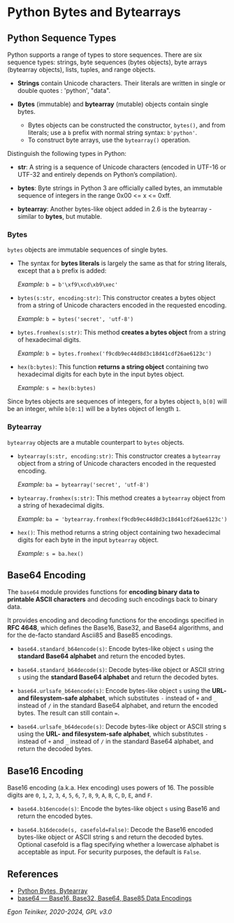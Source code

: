 # Python Bytes and Bytearrays

## Python Sequence Types

Python supports a range of types to store sequences. There are six sequence types: strings, byte sequences (bytes objects), byte arrays (bytearray objects), lists, tuples, and range objects.

* **Strings** contain Unicode characters. Their literals are written in single or double quotes : 'python', "data". 

* **Bytes** (immutable) and **bytearray** (mutable) objects contain single bytes. 
    * Bytes objects can be constructed the constructor, `bytes()`, and from literals; use a `b` prefix with normal string syntax: `b'python'`. 
    * To construct byte arrays, use the `bytearray()` operation.

Distinguish the following types in Python: 

* **str**:
    A string is a sequence of Unicode characters (encoded in UTF-16 or UTF-32 and entirely depends on Python’s compilation).

* **bytes**:
    Byte strings in Python 3 are officially called bytes, an immutable sequence of integers in the range 0x00 <= x <= 0xff.

* **bytearray**:
    Another bytes-like object added in 2.6 is the bytearray - similar to **bytes**, but mutable.   


### Bytes

`bytes` objects are immutable sequences of single bytes.

*  The syntax for **bytes literals** is largely the same as that for string literals, 
    except that a `b` prefix is added:
    
    _Example:_ `b = b'\xf9\xcd\xb9\xec'`
    
* `bytes(s:str, encoding:str)`: This constructor creates a bytes object from a string 
    of Unicode characters encoded in the requested encoding.

    _Example:_ `b = bytes('secret', 'utf-8')`

* `bytes.fromhex(s:str)`: This method **creates a bytes object** from a string 
    of hexadecimal digits.

    _Example:_ `b = bytes.fromhex('f9cdb9ec44d8d3c18d41cdf26ae6123c')`

* `hex(b:bytes)`: This function **returns a string object** containing two hexadecimal 
    digits for each byte in the input bytes object.

    _Example:_ `s = hex(b:bytes)`

Since bytes objects are sequences of integers, for a bytes object `b`, `b[0]` will 
be an integer, while `b[0:1]` will be a bytes object of length `1`.


### Bytearray 

`bytearray` objects are a mutable counterpart to `bytes` objects.

* `bytearray(s:str, encoding:str)`: This constructor creates a `bytearray` object 
    from a string of Unicode characters encoded in the requested encoding.

    _Example:_ `ba = bytearray('secret', 'utf-8')`

* `bytearray.fromhex(s:str)`: This method creates a `bytearray` object from 
    a string of hexadecimal digits.

    _Example:_ `ba = 'bytearray.fromhex(f9cdb9ec44d8d3c18d41cdf26ae6123c')`

* `hex()`: This method returns a string object containing two hexadecimal 
    digits for each byte in the input `bytearray` object.

    _Example:_ `s = ba.hex()`


## Base64 Encoding 

The `base64` module provides functions for **encoding binary data to printable ASCII characters** and decoding such encodings back to binary data. 

It provides encoding and decoding functions for the encodings specified in **RFC 4648**, which defines the Base16, Base32, and Base64 algorithms, and for the de-facto standard Ascii85 and Base85 encodings.

* `base64.standard_b64encode(s)`: Encode bytes-like object `s` using the **standard Base64 alphabet** and return the encoded bytes.

* `base64.standard_b64decode(s)`: Decode bytes-like object or ASCII string `s` using the **standard Base64 alphabet** and return the decoded bytes.

* `base64.urlsafe_b64encode(s)`: Encode bytes-like object `s` using the **URL- and filesystem-safe alphabet**, which substitutes `-` instead of `+` and `_` instead of `/` in the standard Base64 alphabet, and return the encoded bytes. The result can still contain `=`.

* `base64.urlsafe_b64decode(s)`: Decode bytes-like object or ASCII string s using the **URL- and filesystem-safe alphabet**, which substitutes `-` instead of `+` and `_` instead of `/` in the standard Base64 alphabet, and return the decoded bytes.


## Base16 Encoding 

Base16 encoding (a.k.a. Hex encoding) uses powers of 16. 
The possible digits are `0`, `1`, `2`, `3`, `4`, `5`, `6`, `7`, `8`, `9`, `A`, `B`, `C`, `D`, `E`, and `F`.

* `base64.b16encode(s)`: Encode the bytes-like object `s` using Base16 and return the encoded bytes.

* `base64.b16decode(s, casefold=False)`: Decode the Base16 encoded bytes-like object or ASCII string s and return the decoded bytes. Optional casefold is a flag specifying whether a lowercase alphabet is acceptable as input. For security purposes, the default is `False`.


## References

* [Python Bytes, Bytearray](https://www.w3resource.com/python/python-bytes.php)
* [base64 — Base16, Base32, Base64, Base85 Data Encodings](https://docs.python.org/3/library/base64.html)

*Egon Teiniker, 2020-2024, GPL v3.0*
 

